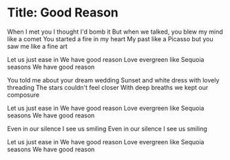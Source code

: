 # Title: Good Reason

When I met you I thought I'd bomb it
But when we talked, you blew my mind like a comet
You started a fire in my heart
My past like a Picasso but you saw me like a fine art

Let us just ease in
We have good reason
Love evergreen like Sequoia seasons
We have good reason

You told me about your dream wedding
Sunset and white dress with lovely threading
The stars couldn't feel closer
With deep breaths we kept our composure

Let us just ease in
We have good reason
Love evergreen like Sequoia seasons
We have good reason

Even in our silence
I see us smiling
Even in our silence
I see us smiling

Let us just ease in
We have good reason
Love evergreen like Sequoia seasons
We have good reason

